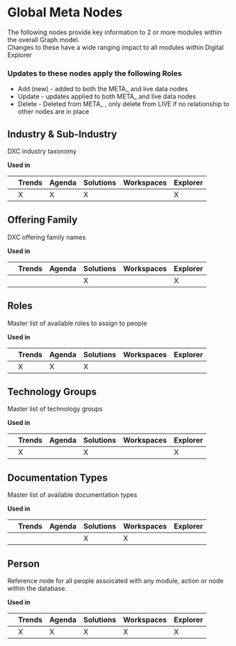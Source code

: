 # Global Meta Nodes

The following nodes provide key information to 2 or more modules within the overall Graph model.  
Changes to these have a wide ranging impact to all modules within Digital Explorer

### Updates to these nodes apply the following Roles
* Add (new) - added to both the META_ and live data nodes
* Update - updates applied to both META_ and live data nodes
* Delete - Deleted from META_ , only delete from LIVE if no relationship to other nodes are in place

## Industry & Sub-Industry
DXC industry taxonomy

**Used in**

|   | Trends| Agenda | Solutions | Workspaces | Explorer|
|---|---    |---     |---        |--          |---      |
|   | X     | X      | X         |            |     X   |

## Offering Family
DXC offering family names 

**Used in**

| | Trends| Agenda | Solutions | Workspaces | Explorer|
|---|---|---|---|---|---|
| |  |  | X | | X|

## Roles
Master list of available roles to assign to people

**Used in**

| | Trends| Agenda | Solutions | Workspaces | Explorer|
|---|---|---|---|---|---|
| | X | X | X | | |


## Technology Groups
Master list of technology groups

**Used in**

| | Trends| Agenda | Solutions | Workspaces | Explorer|
|---|---|---|---|---|---|
| | X |  | X | | X |

## Documentation Types
Master list of available documentation types

**Used in**

| | Trends| Agenda | Solutions | Workspaces | Explorer|
|---|---|---|---|---|---|
| | |  | X | X |  |

## Person
Reference node for all people assoicated with any module, action or node within the database.

**Used in**

| | Trends| Agenda | Solutions | Workspaces | Explorer|
|---|---|---|---|---|---|
| |X |X  | X | X |X  |